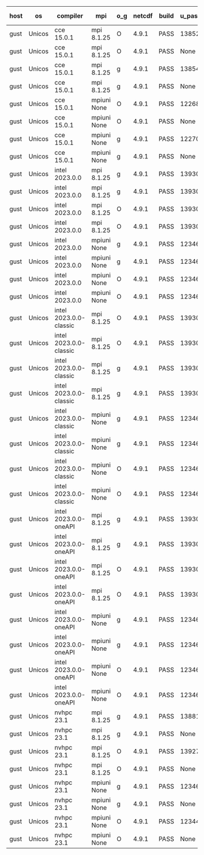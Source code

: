 

| host     | os       | compiler                              | mpi                      | o_g        | netcdf        | build       | u_pass          | u_fail          | s_pass            | s_fail            | e_pass             | e_fail             | nuopc_pass       | nuopc_fail       | artifacts link          |
|----------|----------|---------------------------------------|--------------------------|------------|---------------|-------------|-----------------|-----------------|-------------------|-------------------|--------------------|--------------------|------------------|------------------|-------------------------|
| gust | Unicos | cce 15.0.1 | mpi 8.1.25  | O | 4.9.1  | PASS | 13852 | 78 | 49 | 0 | 81 | 0 | 49 | 3 | <a href="https://github.com/esmf-org/esmf-test-artifacts/tree/06360f63c5bd48b2224622a8e358ab41c5fa9e43/feature_esmx_cmake_gjt/cce/15.0.1/O/mpi/8.1.25" target="_blank">06360f6</a> | 
| gust | Unicos | cce 15.0.1 | mpi 8.1.25  | O | 4.9.1  | PASS | None | None | None | None | None | None | None | None | <a href="https://github.com/esmf-org/esmf-test-artifacts/tree/4b41dd06bad1d77d9b888a77feceb3510f84b8e7/feature_esmx_cmake_gjt/cce/15.0.1/O/mpi/8.1.25" target="_blank">4b41dd0</a> | 
| gust | Unicos | cce 15.0.1 | mpi 8.1.25  | g | 4.9.1  | PASS | 13854 | 76 | 49 | 0 | 81 | 0 | 49 | 3 | <a href="https://github.com/esmf-org/esmf-test-artifacts/tree/380aea6ddb1e32082ccabe9683fb619028681214/feature_esmx_cmake_gjt/cce/15.0.1/g/mpi/8.1.25" target="_blank">380aea6</a> | 
| gust | Unicos | cce 15.0.1 | mpi 8.1.25  | g | 4.9.1  | PASS | None | None | None | None | None | None | None | None | <a href="https://github.com/esmf-org/esmf-test-artifacts/tree/d3cc3d7dbcda5d5c63a0d705478a79f6d5095716/feature_esmx_cmake_gjt/cce/15.0.1/g/mpi/8.1.25" target="_blank">d3cc3d7</a> | 
| gust | Unicos | cce 15.0.1 | mpiuni None  | O | 4.9.1  | PASS | 12268 | 78 | 8 | 0 | 44 | 0 | None | None | <a href="https://github.com/esmf-org/esmf-test-artifacts/tree/34b1546b0312e4c7461f6f446891e7bb72cc6985/feature_esmx_cmake_gjt/cce/15.0.1/O/mpiuni/None" target="_blank">34b1546</a> | 
| gust | Unicos | cce 15.0.1 | mpiuni None  | O | 4.9.1  | PASS | None | None | None | None | None | None | None | None | <a href="https://github.com/esmf-org/esmf-test-artifacts/tree/d40bc23dd782155252452b19a23796c6ac55c8fa/feature_esmx_cmake_gjt/cce/15.0.1/O/mpiuni/None" target="_blank">d40bc23</a> | 
| gust | Unicos | cce 15.0.1 | mpiuni None  | g | 4.9.1  | PASS | 12270 | 76 | 8 | 0 | 44 | 0 | None | None | <a href="https://github.com/esmf-org/esmf-test-artifacts/tree/7e673d5eb3ae36d717a4e6996cf5f66cbce16ac5/feature_esmx_cmake_gjt/cce/15.0.1/g/mpiuni/None" target="_blank">7e673d5</a> | 
| gust | Unicos | cce 15.0.1 | mpiuni None  | g | 4.9.1  | PASS | None | None | None | None | None | None | None | None | <a href="https://github.com/esmf-org/esmf-test-artifacts/tree/cd19c1b1bdfa4b3713bcc751a45340e0aa08d205/feature_esmx_cmake_gjt/cce/15.0.1/g/mpiuni/None" target="_blank">cd19c1b</a> | 
| gust | Unicos | intel 2023.0.0 | mpi 8.1.25  | g | 4.9.1  | PASS | 13930 | 0 | 49 | 0 | 81 | 0 | 50 | 2 | <a href="https://github.com/esmf-org/esmf-test-artifacts/tree/56d07046f48333ab627486163c34b0d8277894ed/feature_esmx_cmake_gjt/intel/2023.0.0/g/mpi/8.1.25" target="_blank">56d0704</a> | 
| gust | Unicos | intel 2023.0.0 | mpi 8.1.25  | g | 4.9.1  | PASS | 13930 | 0 | 49 | 0 | 81 | 0 | 52 | 0 | <a href="https://github.com/esmf-org/esmf-test-artifacts/tree/87f00d076db56ac18059afa05ffd2a51fb5fcf17/feature_esmx_cmake_gjt/intel/2023.0.0/g/mpi/8.1.25" target="_blank">87f00d0</a> | 
| gust | Unicos | intel 2023.0.0 | mpi 8.1.25  | O | 4.9.1  | PASS | 13930 | 0 | 49 | 0 | 81 | 0 | 50 | 2 | <a href="https://github.com/esmf-org/esmf-test-artifacts/tree/6a07d1d25ce4b9ecf80508e5bef003513eeee8fc/feature_esmx_cmake_gjt/intel/2023.0.0/O/mpi/8.1.25" target="_blank">6a07d1d</a> | 
| gust | Unicos | intel 2023.0.0 | mpi 8.1.25  | O | 4.9.1  | PASS | 13930 | 0 | 49 | 0 | 81 | 0 | 52 | 0 | <a href="https://github.com/esmf-org/esmf-test-artifacts/tree/9cbd679fab00dadd82e9f8e04d6a7728e34e71a8/feature_esmx_cmake_gjt/intel/2023.0.0/O/mpi/8.1.25" target="_blank">9cbd679</a> | 
| gust | Unicos | intel 2023.0.0 | mpiuni None  | g | 4.9.1  | PASS | 12346 | 0 | 8 | 0 | 44 | 0 | None | None | <a href="https://github.com/esmf-org/esmf-test-artifacts/tree/e33c286afdcf4a0b5dacfcf2b3497377727cbaa6/feature_esmx_cmake_gjt/intel/2023.0.0/g/mpiuni/None" target="_blank">e33c286</a> | 
| gust | Unicos | intel 2023.0.0 | mpiuni None  | g | 4.9.1  | PASS | 12346 | 0 | 8 | 0 | 44 | 0 | None | None | <a href="https://github.com/esmf-org/esmf-test-artifacts/tree/83a6311df55c82b767f7f2060ab58c402aa4e3e5/feature_esmx_cmake_gjt/intel/2023.0.0/g/mpiuni/None" target="_blank">83a6311</a> | 
| gust | Unicos | intel 2023.0.0 | mpiuni None  | O | 4.9.1  | PASS | 12346 | 0 | 8 | 0 | 44 | 0 | None | None | <a href="https://github.com/esmf-org/esmf-test-artifacts/tree/b16370a8adb8f6cf5c9f67018b1579b7e0fbd203/feature_esmx_cmake_gjt/intel/2023.0.0/O/mpiuni/None" target="_blank">b16370a</a> | 
| gust | Unicos | intel 2023.0.0 | mpiuni None  | O | 4.9.1  | PASS | 12346 | 0 | 8 | 0 | 44 | 0 | None | None | <a href="https://github.com/esmf-org/esmf-test-artifacts/tree/4cf00008041979b2a98f1e460931664e07899384/feature_esmx_cmake_gjt/intel/2023.0.0/O/mpiuni/None" target="_blank">4cf0000</a> | 
| gust | Unicos | intel 2023.0.0-classic | mpi 8.1.25  | O | 4.9.1  | PASS | 13930 | 0 | 49 | 0 | 81 | 0 | 50 | 2 | <a href="https://github.com/esmf-org/esmf-test-artifacts/tree/afae5071acf74da82e46206a7840ebc918f57ff0/feature_esmx_cmake_gjt/intel/2023.0.0-classic/O/mpi/8.1.25" target="_blank">afae507</a> | 
| gust | Unicos | intel 2023.0.0-classic | mpi 8.1.25  | O | 4.9.1  | PASS | 13930 | 0 | 49 | 0 | 81 | 0 | 52 | 0 | <a href="https://github.com/esmf-org/esmf-test-artifacts/tree/4c4028b44ece1aba3aeb2009588a38b6d89e4aa5/feature_esmx_cmake_gjt/intel/2023.0.0-classic/O/mpi/8.1.25" target="_blank">4c4028b</a> | 
| gust | Unicos | intel 2023.0.0-classic | mpi 8.1.25  | g | 4.9.1  | PASS | 13930 | 0 | 49 | 0 | 81 | 0 | 50 | 2 | <a href="https://github.com/esmf-org/esmf-test-artifacts/tree/d2dff53eb8d28ebc366285e3a8ceb4ab7f81241e/feature_esmx_cmake_gjt/intel/2023.0.0-classic/g/mpi/8.1.25" target="_blank">d2dff53</a> | 
| gust | Unicos | intel 2023.0.0-classic | mpi 8.1.25  | g | 4.9.1  | PASS | 13930 | 0 | 49 | 0 | 81 | 0 | 52 | 0 | <a href="https://github.com/esmf-org/esmf-test-artifacts/tree/cbab25d2ca2fb3f0952ec5506e8b7c3f96ef1ea1/feature_esmx_cmake_gjt/intel/2023.0.0-classic/g/mpi/8.1.25" target="_blank">cbab25d</a> | 
| gust | Unicos | intel 2023.0.0-classic | mpiuni None  | g | 4.9.1  | PASS | 12346 | 0 | 8 | 0 | 44 | 0 | None | None | <a href="https://github.com/esmf-org/esmf-test-artifacts/tree/6c8e0df2190eab3d98eae9b4e99fe62259282c67/feature_esmx_cmake_gjt/intel/2023.0.0-classic/g/mpiuni/None" target="_blank">6c8e0df</a> | 
| gust | Unicos | intel 2023.0.0-classic | mpiuni None  | g | 4.9.1  | PASS | 12346 | 0 | 8 | 0 | 44 | 0 | None | None | <a href="https://github.com/esmf-org/esmf-test-artifacts/tree/5ebe5b6401caaeedd547efe2312dd66e1e73d69c/feature_esmx_cmake_gjt/intel/2023.0.0-classic/g/mpiuni/None" target="_blank">5ebe5b6</a> | 
| gust | Unicos | intel 2023.0.0-classic | mpiuni None  | O | 4.9.1  | PASS | 12346 | 0 | 8 | 0 | 44 | 0 | None | None | <a href="https://github.com/esmf-org/esmf-test-artifacts/tree/26769ab3f5c4c4b33614696e7a217cd554efe110/feature_esmx_cmake_gjt/intel/2023.0.0-classic/O/mpiuni/None" target="_blank">26769ab</a> | 
| gust | Unicos | intel 2023.0.0-classic | mpiuni None  | O | 4.9.1  | PASS | 12346 | 0 | 8 | 0 | 44 | 0 | None | None | <a href="https://github.com/esmf-org/esmf-test-artifacts/tree/e5251798529aae5f50de213d086ab7b8e0cf8ec7/feature_esmx_cmake_gjt/intel/2023.0.0-classic/O/mpiuni/None" target="_blank">e525179</a> | 
| gust | Unicos | intel 2023.0.0-oneAPI | mpi 8.1.25  | g | 4.9.1  | PASS | 13930 | 0 | 49 | 0 | 81 | 0 | 40 | 12 | <a href="https://github.com/esmf-org/esmf-test-artifacts/tree/611c2a6dba704fc5e2267e1afa104d452f63d247/feature_esmx_cmake_gjt/intel/2023.0.0-oneAPI/g/mpi/8.1.25" target="_blank">611c2a6</a> | 
| gust | Unicos | intel 2023.0.0-oneAPI | mpi 8.1.25  | g | 4.9.1  | PASS | 13930 | 0 | 49 | 0 | 81 | 0 | 40 | 12 | <a href="https://github.com/esmf-org/esmf-test-artifacts/tree/b9d1d4661b3a65f00000d8e797ec6d3450c348f1/feature_esmx_cmake_gjt/intel/2023.0.0-oneAPI/g/mpi/8.1.25" target="_blank">b9d1d46</a> | 
| gust | Unicos | intel 2023.0.0-oneAPI | mpi 8.1.25  | O | 4.9.1  | PASS | 13930 | 0 | 48 | 1 | 81 | 0 | 40 | 12 | <a href="https://github.com/esmf-org/esmf-test-artifacts/tree/60edb329984a6a30f16492321315fa0c00627e44/feature_esmx_cmake_gjt/intel/2023.0.0-oneAPI/O/mpi/8.1.25" target="_blank">60edb32</a> | 
| gust | Unicos | intel 2023.0.0-oneAPI | mpi 8.1.25  | O | 4.9.1  | PASS | 13930 | 0 | 48 | 1 | 81 | 0 | 40 | 12 | <a href="https://github.com/esmf-org/esmf-test-artifacts/tree/aaa13e1f4fff66ac6323906fecac9048b60e7322/feature_esmx_cmake_gjt/intel/2023.0.0-oneAPI/O/mpi/8.1.25" target="_blank">aaa13e1</a> | 
| gust | Unicos | intel 2023.0.0-oneAPI | mpiuni None  | g | 4.9.1  | PASS | 12346 | 0 | 8 | 0 | 44 | 0 | None | None | <a href="https://github.com/esmf-org/esmf-test-artifacts/tree/8b3ea0ba2530811df7dc595186009e9e0044f2e3/feature_esmx_cmake_gjt/intel/2023.0.0-oneAPI/g/mpiuni/None" target="_blank">8b3ea0b</a> | 
| gust | Unicos | intel 2023.0.0-oneAPI | mpiuni None  | g | 4.9.1  | PASS | 12346 | 0 | 8 | 0 | 44 | 0 | None | None | <a href="https://github.com/esmf-org/esmf-test-artifacts/tree/321518ddb80c5edb58efab4a8b4c0e74c8cc1687/feature_esmx_cmake_gjt/intel/2023.0.0-oneAPI/g/mpiuni/None" target="_blank">321518d</a> | 
| gust | Unicos | intel 2023.0.0-oneAPI | mpiuni None  | O | 4.9.1  | PASS | 12346 | 0 | 8 | 0 | 44 | 0 | None | None | <a href="https://github.com/esmf-org/esmf-test-artifacts/tree/448ffbd9b09e176815c0d96447c23924dfcc4886/feature_esmx_cmake_gjt/intel/2023.0.0-oneAPI/O/mpiuni/None" target="_blank">448ffbd</a> | 
| gust | Unicos | intel 2023.0.0-oneAPI | mpiuni None  | O | 4.9.1  | PASS | 12346 | 0 | 8 | 0 | 44 | 0 | None | None | <a href="https://github.com/esmf-org/esmf-test-artifacts/tree/bd281b109592ba3c76863e6c94358d4ebc1f2f40/feature_esmx_cmake_gjt/intel/2023.0.0-oneAPI/O/mpiuni/None" target="_blank">bd281b1</a> | 
| gust | Unicos | nvhpc 23.1 | mpi 8.1.25  | g | 4.9.1  | PASS | 13881 | 49 | 47 | 2 | 79 | 2 | 45 | 7 | <a href="https://github.com/esmf-org/esmf-test-artifacts/tree/ac7a60b4770b085fe20151ea0b3b5e61fcc98e60/feature_esmx_cmake_gjt/nvhpc/23.1/g/mpi/8.1.25" target="_blank">ac7a60b</a> | 
| gust | Unicos | nvhpc 23.1 | mpi 8.1.25  | g | 4.9.1  | PASS | None | None | None | None | None | None | None | None | <a href="https://github.com/esmf-org/esmf-test-artifacts/tree/eebf9d17848b19486fd60b1c42ed08d8471124f4/feature_esmx_cmake_gjt/nvhpc/23.1/g/mpi/8.1.25" target="_blank">eebf9d1</a> | 
| gust | Unicos | nvhpc 23.1 | mpi 8.1.25  | O | 4.9.1  | PASS | 13927 | 3 | 49 | 0 | 81 | 0 | 45 | 7 | <a href="https://github.com/esmf-org/esmf-test-artifacts/tree/c8d1138c589477ea4845c9ba4aeb25463814fe58/feature_esmx_cmake_gjt/nvhpc/23.1/O/mpi/8.1.25" target="_blank">c8d1138</a> | 
| gust | Unicos | nvhpc 23.1 | mpi 8.1.25  | O | 4.9.1  | PASS | None | None | None | None | None | None | None | None | <a href="https://github.com/esmf-org/esmf-test-artifacts/tree/2703cf4999b8bf5d1295651170b7a13e9279291d/feature_esmx_cmake_gjt/nvhpc/23.1/O/mpi/8.1.25" target="_blank">2703cf4</a> | 
| gust | Unicos | nvhpc 23.1 | mpiuni None  | g | 4.9.1  | PASS | 12346 | 0 | 6 | 2 | 44 | 0 | None | None | <a href="https://github.com/esmf-org/esmf-test-artifacts/tree/fd5848e304247bdd933b463bf7b12edc33c0aee3/feature_esmx_cmake_gjt/nvhpc/23.1/g/mpiuni/None" target="_blank">fd5848e</a> | 
| gust | Unicos | nvhpc 23.1 | mpiuni None  | g | 4.9.1  | PASS | None | None | None | None | None | None | None | None | <a href="https://github.com/esmf-org/esmf-test-artifacts/tree/135bd89814ed16565bbd575773c06600c93ebeaa/feature_esmx_cmake_gjt/nvhpc/23.1/g/mpiuni/None" target="_blank">135bd89</a> | 
| gust | Unicos | nvhpc 23.1 | mpiuni None  | O | 4.9.1  | PASS | 12344 | 2 | 8 | 0 | 44 | 0 | None | None | <a href="https://github.com/esmf-org/esmf-test-artifacts/tree/a777c8770828ee64c749cee026a2b6fedb815377/feature_esmx_cmake_gjt/nvhpc/23.1/O/mpiuni/None" target="_blank">a777c87</a> | 
| gust | Unicos | nvhpc 23.1 | mpiuni None  | O | 4.9.1  | PASS | None | None | None | None | None | None | None | None | <a href="https://github.com/esmf-org/esmf-test-artifacts/tree/421494f8e0954bdfa65cda417cb00a71b489280e/feature_esmx_cmake_gjt/nvhpc/23.1/O/mpiuni/None" target="_blank">421494f</a> | 
